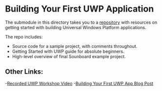 # Building Your First UWP Application
The submodule in this directory takes you to a [repository](https://aka.ms/win-dev/student/osu/uwp/sample) with resources on getting started with building Universal Windows Platform applications.

The repo includes:
- Source code for a sample project, with comments throughout.
- Getting Started with UWP guide for absolute beginners.
- High-level overview of final Sounboard example project.

## Other Links:
-[Recorded UWP Workshop Video](https://aka.ms/win-dev/student/osu/uwp/work-shop-video)
-[Building Your First UWP App Blog Post]()
